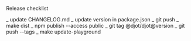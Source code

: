 Release checklist

_ update CHANGELOG.md
_ update version in package.json
_ git push
_ make dist
_ npm publish --access public
_ git tag @djot/djot@version
_ git push --tags
_ make update-playground
